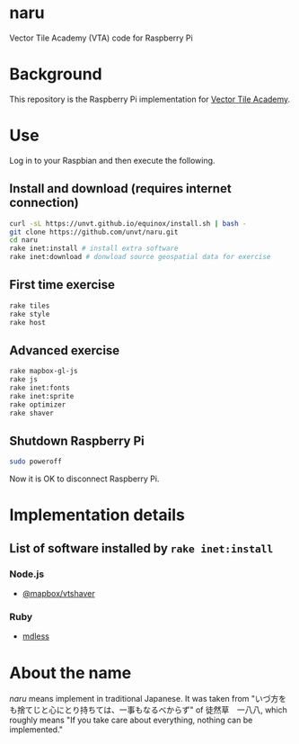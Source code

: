 # naru
Vector Tile Academy (VTA) code for Raspberry Pi

# Background
This repository is the Raspberry Pi implementation for [Vector Tile Academy](https://unvt.github.io/vta).

# Use
Log in to your Raspbian and then execute the following.

## Install and download (requires internet connection)
```zsh
curl -sL https://unvt.github.io/equinox/install.sh | bash -
git clone https://github.com/unvt/naru.git
cd naru
rake inet:install # install extra software
rake inet:download # donwload source geospatial data for exercise
```

## First time exercise
```zsh
rake tiles
rake style
rake host
```

## Advanced exercise
```zsh
rake mapbox-gl-js
rake js
rake inet:fonts
rake inet:sprite
rake optimizer
rake shaver
```

## Shutdown Raspberry Pi
```zsh
sudo poweroff
```
Now it is OK to disconnect Raspberry Pi. 

# Implementation details
## List of software installed by `rake inet:install`
### Node.js
- [@mapbox/vtshaver](https://github.com/mapbox/vtshaver)
### Ruby
- [mdless](https://github.com/ttscoff/mdless)

# About the name
*naru* means implement in traditional Japanese. It was taken from "いづ方をも捨てじと心にとり持ちては、一事もなるべからず" of 徒然草　一八八, which roughly means "If you take care about everything, nothing can be implemented." 

